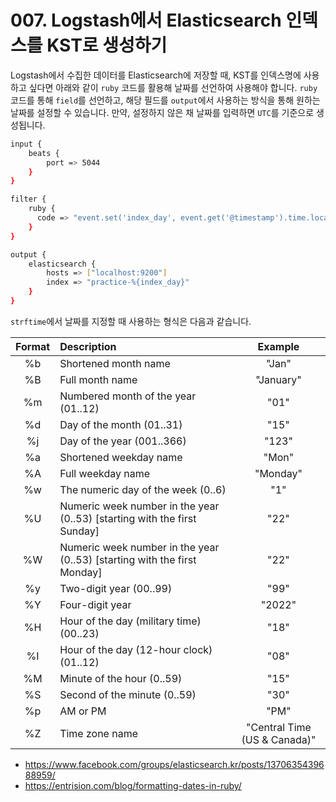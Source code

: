 # 007. Logstash에서 Elasticsearch 인덱스를 KST로 생성하기

Logstash에서 수집한 데이터를 Elasticsearch에 저장할 때, KST를 인덱스명에 사용하고 싶다면 아래와 같이 `ruby` 코드를 활용해 날짜를 선언하여 사용해야 합니다. `ruby` 코드를 통해 `field`를 선언하고, 해당 필드를 `output`에서 사용하는 방식을 통해 원하는 날짜를 설정할 수 있습니다. 만약, 설정하지 않은 채 날짜를 입력하면 `UTC`를 기준으로 생성됩니다.

```bash
input {
	beats {
		port => 5044
	}
}

filter {
    ruby {
      code => "event.set('index_day', event.get('@timestamp').time.localtime('+09:00').strftime('%Y%m%d-%H%M'))"
    }
}

output {
    elasticsearch {
        hosts => ["localhost:9200"]
        index => "practice-%{index_day}"
    }
}
```
`strftime`에서 날짜를 지정할 때 사용하는 형식은 다음과 같습니다.

|Format|	Description|	Example|
|:---:|:---|:---:|
|%b|	Shortened month name|	"Jan"|
|%B|	Full month name	|"January"|
|%m|	Numbered month of the year (01..12)	|"01"|
|%d|	Day of the month (01..31)	|"15"|
|%j|	Day of the year (001..366)	|"123"|
|%a|	Shortened weekday name	|"Mon"|
|%A|	Full weekday name	|"Monday"|
|%w|	The numeric day of the week (0..6)	|"1"|
|%U|	Numeric week number in the year (0..53) [starting with the first Sunday]	|"22"|
|%W|	Numeric week number in the year (0..53) [starting with the first Monday]	|"22"|
|%y|	Two-digit year (00..99)|	"99"|
|%Y|	Four-digit year|	"2022"|
|%H|	Hour of the day (military time) (00..23)|	"18"|
|%I|	Hour of the day (12-hour clock) (01..12)|	"08"|
|%M|	Minute of the hour (0..59)	|"15"|
|%S|	Second of the minute (0..59)|	"30"|
|%p|	AM or PM	|"PM"|
|%Z|	Time zone name	|"Central Time (US & Canada)"|


-  <https://www.facebook.com/groups/elasticsearch.kr/posts/1370635439688959/>
- <https://entrision.com/blog/formatting-dates-in-ruby/>